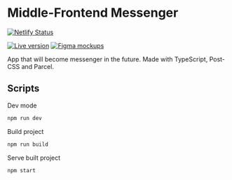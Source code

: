 # Middle-Frontend Messenger

[![Netlify Status](https://api.netlify.com/api/v1/badges/f846b159-5f60-45c7-a5da-dfe4fa98ddf8/deploy-status?branch=deploy)](https://app.netlify.com/sites/rad-cendol-814dda/deploys)

[![Live version](https://img.shields.io/badge/Netlify-0e1e25?style=for-the-badge&logo=netlify&logoColor=00c7b7)](https://rad-cendol-814dda.netlify.app)
[![Figma mockups](https://img.shields.io/badge/Figma-black?style=for-the-badge&logo=figma&logoColor=a259ff)](https://www.figma.com/file/3HNQs7W3ycbnq6RgKppFfE/messenger_praktikum?node-id=0%3A1&t=OApZEFNbugkSvnzX-1)

App that will become messenger in the future.
Made with TypeScript, Post-CSS and Parcel.

## Scripts

Dev mode
```bash
npm run dev
```

Build project
```bash
npm run build
```

Serve built project
```bash
npm start
```
